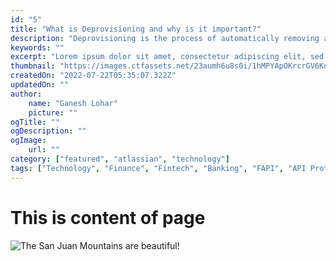 ```yaml
---
id: "5"
title: "What is Deprovisioning and why is it important?"
description: "Deprovisioning is the process of automatically removing a user’s access from numerous SAAS app accounts and network infrastructure at the same time. Deprovisioning safeguards the security and confidentiality of the company by prohibiting departing employees from using corporate resources. The Deprovisioning action is triggered when an employee quits their job or changes roles within the company."
keywords: ""
excerpt: "Lorem ipsum dolor sit amet, consectetur adipiscing elit, sed do eiusmod tempor incididunt ut labore et dolore magna aliqua. Praesent elementum facilisis leo vel fringilla est ullamcorper eget. At imperdiet dui accumsan sit amet nulla facilities morbi tempus."
thumbnail: "https://images.ctfassets.net/23aumh6u8s0i/1hMPYApOKrcrGV6Koi2Ekt/041eb09b09ae149d3d497beae72ee221/Introducing_Auth0_Actions02A.png"
createdOn: "2022-07-22T05:35:07.322Z"
updatedOn: ""
author:
    name: "Ganesh Lohar"
    picture: ""
ogTitle: ""
ogDescription: ""
ogImage:
    url: ""
category: ["featured", "atlassian", "technology"]
tags: ["Technology", "Finance", "Fintech", "Banking", "FAPI", "API Protocol"]
---
```


# This is content of page

![The San Juan Mountains are beautiful!](https://mdg.imgix.net/assets/images/san-juan-mountains.jpg?auto=format&fit=clip&q=40&w=1080)
